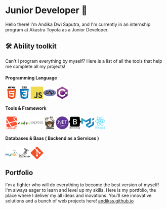 
# Junior Developer 📝

Hello there! I'm Andika Dwi Saputra, and I'm currently in an internship program at Akastra Toyota as a Junior Developer.

## 🛠️ Ability toolkit

Can't I program everything by myself? Here is a list of all the tools that help me complete all my projects!
#### Programming Language
<div style="display: flex; flex-direction: row;">
    <img src="https://github.com/devicons/devicon/blob/master/icons/html5/html5-original-wordmark.svg" alt="html5" width="40" height="40"/>
    <img src="https://github.com/devicons/devicon/blob/master/icons/css3/css3-original-wordmark.svg" alt="css3" width="40" height="40"/>
    <img src="https://github.com/devicons/devicon/blob/master/icons/javascript/javascript-original.svg" alt="javascript" width="40" height="40"/>
    <img src="https://github.com/devicons/devicon/blob/master/icons/php/php-original.svg" alt="php" width="40" height="40"/>
    <img src="https://github.com/devicons/devicon/blob/master/icons/csharp/csharp-original.svg" alt="c#" width="40" height="40"/>
</div>

#### Tools & Framework
<div style="display: flex; flex-direction: row;">
    <img src="https://github.com/devicons/devicon/blob/master/icons/laravel/laravel-plain-wordmark.svg" alt="laravel" width="40" height="40"/>
    <img src="https://github.com/devicons/devicon/blob/master/icons/nodejs/nodejs-original-wordmark.svg" alt="nodejs" width="40" height="40"/>
    <img src="https://github.com/devicons/devicon/blob/master/icons/express/express-original-wordmark.svg" alt="express" width="40" height="40"/>
    <img src="https://github.com/devicons/devicon/blob/master/icons/composer/composer-original.svg" alt="composer" width="40" height="40"/>
    <img src="https://github.com/devicons/devicon/blob/master/icons/dotnetcore/dotnetcore-original.svg" alt="dotnet" width="40" height="40"/>
    <img src="https://github.com/devicons/devicon/blob/master/icons/bootstrap/bootstrap-plain-wordmark.svg" alt="bootstrap" width="40" height="40"/>
    <img src="https://github.com/devicons/devicon/blob/master/icons/materialui/materialui-original.svg" alt="materialui" width="40" height="40"/>
    <img src="https://github.com/devicons/devicon/blob/master/icons/react/react-original-wordmark.svg" alt="react" width="40" height="40"/>
</div>

#### Databases & Baas ( Backend as a Services )
<div style="display: flex; flex-direction: row;">
    <img src="https://github.com/devicons/devicon/blob/master/icons/mysql/mysql-original-wordmark.svg" alt="mysql" width="40" height="40"/>
    <img src="https://github.com/devicons/devicon/blob/master/icons/microsoftsqlserver/microsoftsqlserver-plain-wordmark.svg" alt="mssql" width="40" height="40"/>
    <img src="https://github.com/devicons/devicon/blob/master/icons/git/git-original.svg" alt="git" width="40" height="40"/>
</div>

## Portfolio

I'm a fighter who will do everything to become the best version of myself! I'm always eager to learn and level up my skills. Here is my portfolio, the place where I deliver my all ideas and inovations. You'll see innovative solutions and a bunch of web projects here! 
[andikss.github.io](andikss.github.io)